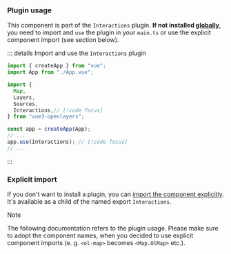 ### Plugin usage

This component is part of the `Interactions` plugin.
**If not installed [globally](/get-started#usage-as-plugin)**, you need to import and `use` the plugin in your `main.ts` or use the explicit component import (see section below).

::: details Import and use the `Interactions` plugin

```ts {8,13} [main.ts]
import { createApp } from "vue";
import App from "./App.vue";

import {
  Map,
  Layers,
  Sources,
  Interactions,// [!code focus]
} from "vue3-openlayers";

const app = createApp(App);
// ...
app.use(Interactions); // [!code focus]
// ...
```

:::

### Explicit import

If you don't want to install a plugin, you can [import the component explicitly](/get-started#usage-explicit-import).
It's available as a child of the named export `Interactions`.

> [!NOTE]
> The following documentation refers to the plugin usage.
> Please make sure to adopt the component names, when you decided to use explicit component imports (e. g. `<ol-map>` becomes `<Map.OlMap>` etc.).

